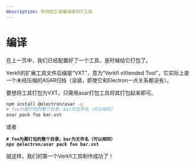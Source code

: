 ```yaml
---
description: 将你的工具编译成VXT工具
---
```


# 编译

在上一页中，我们已经配置好了一个工具，是时候给它打包了。

Verkfi的扩展工具文件后缀是“VXT”，意为“Verkfi eXtended Tool”，它实际上是一个未经压缩的ASAR归档（没错，即使它和Electron一点关系都没有）。

要想将工具打包为VXT，只需用asar打包工具将其打包起来即可。

```bash
npm install @electron/asar -g
# foo为要打包的整个目录，bar为文件名（可以相同）
asar pack foo bar.vxt
```

或者

<pre class="language-bash"><code class="lang-bash"><strong># foo为要打包的整个目录，bar为文件名（可以相同）
</strong><strong>npx @electron/asar pack foo bar.vxt
</strong></code></pre>

就这样，我们的第一个Verkfi工具制作成功了！
